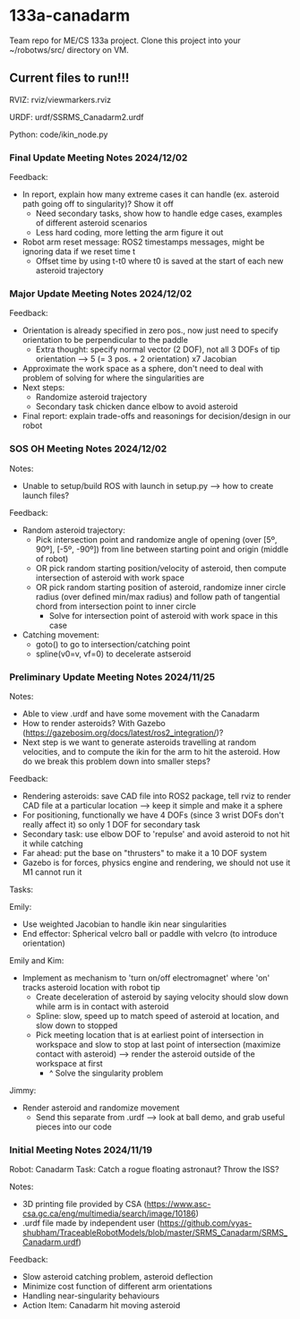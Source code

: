 # 133a-canadarm
Team repo for ME/CS 133a project. Clone this project into your ~/robotws/src/ directory on VM.

## Current files to run!!!
RVIZ: rviz/viewmarkers.rviz

URDF: urdf/SSRMS_Canadarm2.urdf

Python: code/ikin_node.py

### Final Update Meeting Notes 2024/12/02
Feedback:
- In report, explain how many extreme cases it can handle (ex. asteroid path going off to singularity)? Show it off
  - Need secondary tasks, show how to handle edge cases, examples of different asteroid scenarios
  - Less hard coding, more letting the arm figure it out
- Robot arm reset message: ROS2 timestamps messages, might be ignoring data if we reset time t
  - Offset time by using t-t0 where t0 is saved at the start of each new asteroid trajectory

### Major Update Meeting Notes 2024/12/02
Feedback:
- Orientation is already specified in zero pos., now just need to specify orientation to be perpendicular to the paddle
  - Extra thought: specify normal vector (2 DOF), not all 3 DOFs of tip orientation --> 5 (= 3 pos. + 2 orientation) x7 Jacobian
- Approximate the work space as a sphere, don't need to deal with problem of solving for where the singularities are 
- Next steps:
  - Randomize asteroid trajectory
  - Secondary task chicken dance elbow to avoid asteroid
- Final report: explain trade-offs and reasonings for decision/design in our robot

### SOS OH Meeting Notes 2024/12/02
Notes:
- Unable to setup/build ROS with launch in setup.py --> how to create launch files?

Feedback:
- Random asteroid trajectory:
  - Pick intersection point and randomize angle of opening (over [5º, 90º], [-5º, -90º]) from line between starting point and origin (middle of robot)
  - OR pick random starting position/velocity of asteroid, then compute intersection of asteroid with work space
  - OR pick random starting position of asteroid, randomize inner circle radius (over defined min/max radius) and follow path of tangential chord from intersection point to inner circle
      - Solve for intersection point of asteroid with work space in this case
- Catching movement:
  - goto() to go to intersection/catching point
  - spline(v0=v, vf=0) to decelerate astseroid

### Preliminary Update Meeting Notes 2024/11/25
Notes:
- Able to view .urdf and have some movement with the Canadarm
- How to render asteroids? With Gazebo (https://gazebosim.org/docs/latest/ros2_integration/)?
- Next step is we want to generate asteroids travelling at random velocities, and to compute the ikin for the arm to hit the asteroid. How do we break this problem down into smaller steps?

Feedback:
- Rendering asteroids: save CAD file into ROS2 package, tell rviz to render CAD file at a particular location --> keep it simple and make it a sphere
- For positioning, functionally we have 4 DOFs (since 3 wrist DOFs don't really affect it) so only 1 DOF for secondary task
- Secondary task: use elbow DOF to 'repulse' and avoid asteroid to not hit it while catching
- Far ahead: put the base on "thrusters" to make it a 10 DOF system
- Gazebo is for forces, physics engine and rendering, we should not use it M1 cannot run it

Tasks:

Emily:
- Use weighted Jacobian to handle ikin near singularities
- End effector: Spherical velcro ball or paddle with velcro (to introduce orientation)
  
Emily and Kim:
- Implement as mechanism to 'turn on/off electromagnet' where 'on' tracks asteroid location with robot tip
  - Create deceleration of asteroid by saying velocity should slow down while arm is in contact with asteroid
  - Spline: slow, speed up to match speed of asteroid at location, and slow down to stopped
  - Pick meeting location that is at earliest point of intersection in workspace and slow to stop at last point of intersection (maximize contact with asteroid) --> render the asteroid outside of the workspace at first
    - ^ Solve the singularity problem

Jimmy:
- Render asteroid and randomize movement
  - Send this separate from .urdf --> look at ball demo, and grab useful pieces into our code
 


  

### Initial Meeting Notes 2024/11/19
Robot: Canadarm
Task: Catch a rogue floating astronaut? Throw the ISS?

Notes:
- 3D printing file provided by CSA (https://www.asc-csa.gc.ca/eng/multimedia/search/image/10186) 
- .urdf file made by independent user (https://github.com/vyas-shubham/TraceableRobotModels/blob/master/SRMS_Canadarm/SRMS_Canadarm.urdf) 

Feedback:
- Slow asteroid catching problem, asteroid deflection
- Minimize cost function of different arm orientations
- Handling near-singularity behaviours
- Action Item: Canadarm hit moving asteroid 
